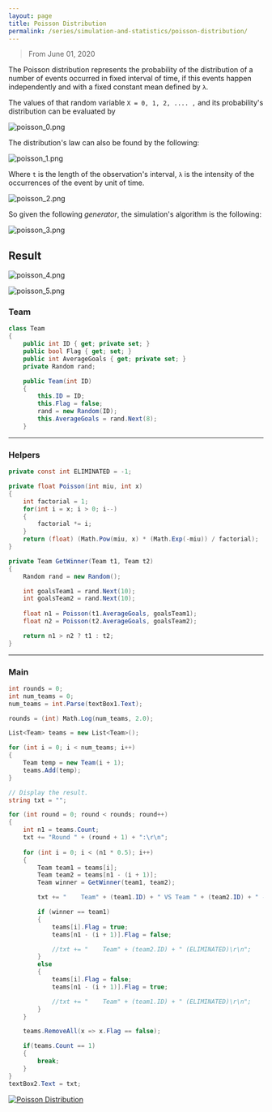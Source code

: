```yaml
---
layout: page
title: Poisson Distribution
permalink: /series/simulation-and-statistics/poisson-distribution/
---
```

> From June 01, 2020

The Poisson distribution represents the probability of the distribution of a number of events occurred in fixed interval of time, if this events happen independently and with a fixed constant mean defined by `λ`.

The values of that random variable `X = 0, 1, 2, .... ,` and its probability's distribution can be evaluated by

![poisson_0.png](./images/poisson_0.png)

The distribution's law can also be found by the following:

![poisson_1.png](./images/poisson_1.png)

Where `t` is the length of the observation's interval, `λ` is the intensity of the occurrences of the event by unit of time.

![poisson_2.png](./images/poisson_2.png)

So given the following *generator*, the simulation's algorithm is the following:

![poisson_3.png](./images/poisson_3.png)

## Result

![poisson_4.png](./images/poisson_4.png)

![poisson_5.png](./images/poisson_5.png)

### Team
```csharp
class Team
{
    public int ID { get; private set; }
    public bool Flag { get; set; }
    public int AverageGoals { get; private set; }
    private Random rand;

    public Team(int ID)
    {
        this.ID = ID;
        this.Flag = false;
        rand = new Random(ID);
        this.AverageGoals = rand.Next(8);
    }
```
---

### Helpers
```csharp
private const int ELIMINATED = -1;

private float Poisson(int miu, int x)
{
    int factorial = 1;
    for(int i = x; i > 0; i--)
    {
        factorial *= i;
    }
    return (float) (Math.Pow(miu, x) * (Math.Exp(-miu)) / factorial);
}

private Team GetWinner(Team t1, Team t2)
{
    Random rand = new Random();

    int goalsTeam1 = rand.Next(10);
    int goalsTeam2 = rand.Next(10);
    
    float n1 = Poisson(t1.AverageGoals, goalsTeam1);
    float n2 = Poisson(t2.AverageGoals, goalsTeam2);

    return n1 > n2 ? t1 : t2;
}
```
---

### Main
```csharp
int rounds = 0;
int num_teams = 0;
num_teams = int.Parse(textBox1.Text);

rounds = (int) Math.Log(num_teams, 2.0);

List<Team> teams = new List<Team>();

for (int i = 0; i < num_teams; i++)
{
    Team temp = new Team(i + 1);
    teams.Add(temp);
}

// Display the result.
string txt = "";

for (int round = 0; round < rounds; round++)
{
    int n1 = teams.Count;
    txt += "Round " + (round + 1) + ":\r\n";
    
    for (int i = 0; i < (n1 * 0.5); i++)
    {
        Team team1 = teams[i];
        Team team2 = teams[n1 - (i + 1)];
        Team winner = GetWinner(team1, team2);

        txt += "    Team" + (team1.ID) + " VS Team " + (team2.ID) + " -> " + (winner.ID) + "\r\n";

        if (winner == team1)
        {
            teams[i].Flag = true;
            teams[n1 - (i + 1)].Flag = false;

            //txt += "    Team" + (team2.ID) + " (ELIMINATED)\r\n";
        }
        else
        {
            teams[i].Flag = false;
            teams[n1 - (i + 1)].Flag = true;

            //txt += "    Team" + (team1.ID) + " (ELIMINATED)\r\n";
        }
    }

    teams.RemoveAll(x => x.Flag == false);

    if(teams.Count == 1)
    {
        break;
    }
}
textBox2.Text = txt;
```

[![Poisson Distribution](https://github-readme-stats.vercel.app/api/pin/?username=pablinme&repo=sim-poisson-distribution)](https://github.com/pablinme/sim-poisson-distribution)
